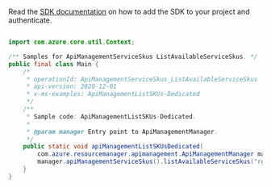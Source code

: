Read the [SDK documentation](https://github.com/Azure/azure-sdk-for-java/blob/azure-resourcemanager-apimanagement_1.0.0-beta.2/sdk/apimanagement/azure-resourcemanager-apimanagement/README.md) on how to add the SDK to your project and authenticate.

```java

import com.azure.core.util.Context;

/** Samples for ApiManagementServiceSkus ListAvailableServiceSkus. */
public final class Main {
    /*
     * operationId: ApiManagementServiceSkus_ListAvailableServiceSkus
     * api-version: 2020-12-01
     * x-ms-examples: ApiManagementListSKUs-Dedicated
     */
    /**
     * Sample code: ApiManagementListSKUs-Dedicated.
     *
     * @param manager Entry point to ApiManagementManager.
     */
    public static void apiManagementListSKUsDedicated(
        com.azure.resourcemanager.apimanagement.ApiManagementManager manager) {
        manager.apiManagementServiceSkus().listAvailableServiceSkus("rg1", "apimService1", Context.NONE);
    }
}
```
